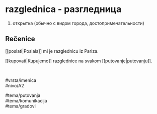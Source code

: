 # razglednica - разгледница

1. открытка (обычно с видом города, достопримечательности)

## Rečenice

[[poslati|Poslala]] mi je razglednicu iz Pariza.

[[kupovati|Kupujemo]] razglednice na svakom [[putovanje|putovanju]].

<br>

#vrsta/imenica  
#nivo/A2  

#tema/putovanja  
#tema/komunikacija  
#tema/gradovi  
